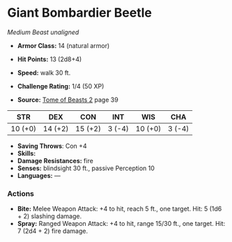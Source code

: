 # Giant Bombardier Beetle

*Medium* *Beast* *unaligned*

- **Armor Class:** 14 (natural armor)
- **Hit Points:** 13 (2d8+4)
- **Speed:** walk 30 ft.

- **Challenge Rating:** 1/4 (50 XP)
- **Source:** [Tome of Beasts 2](https://koboldpress.com/kpstore/product/tome-of-beasts-2-for-5th-edition) page 39

| STR | DEX | CON | INT | WIS | CHA |
| --- | --- | --- | --- | --- | --- |
| 10 (+0) | 14 (+2) | 15 (+2) | 3 (-4) | 10 (+0) | 3 (-4) |

- **Saving Throws**: Con +4
- **Skills:** 
- **Damage Resistances:** fire
- **Senses:** blindsight 30 ft., passive Perception 10
- **Languages:** —

### Actions

- **Bite:** Melee Weapon Attack: +4 to hit, reach 5 ft., one target. Hit: 5 (1d6 + 2) slashing damage.
- **Spray:** Ranged Weapon Attack: +4 to hit, range 15/30 ft., one target. Hit: 7 (2d4 + 2) fire damage.


